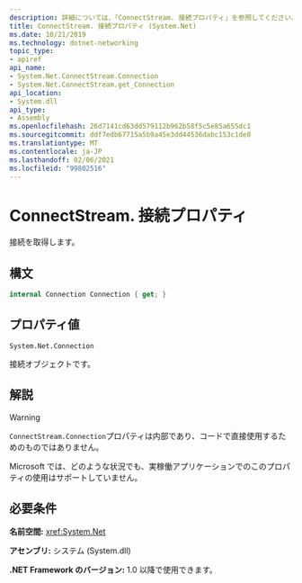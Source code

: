 ```yaml
---
description: 詳細については、「ConnectStream. 接続プロパティ」を参照してください。
title: ConnectStream. 接続プロパティ (System.Net)
ms.date: 10/21/2019
ms.technology: dotnet-networking
topic_type:
- apiref
api_name:
- System.Net.ConnectStream.Connection
- System.Net.ConnectStream.get_Connection
api_location:
- System.dll
api_type:
- Assembly
ms.openlocfilehash: 26d7141cd63dd579112b962b58f5c5e85a655dc1
ms.sourcegitcommit: ddf7edb67715a5b9a45e3dd44536dabc153c1de0
ms.translationtype: MT
ms.contentlocale: ja-JP
ms.lasthandoff: 02/06/2021
ms.locfileid: "99802516"
---
```

# <a name="connectstreamconnection-property"></a>ConnectStream. 接続プロパティ

接続を取得します。

## <a name="syntax"></a>構文

```csharp
internal Connection Connection { get; }
```

## <a name="property-value"></a>プロパティ値

`System.Net.Connection`

接続オブジェクトです。

## <a name="remarks"></a>解説

> [!WARNING]
> `ConnectStream.Connection`プロパティは内部であり、コードで直接使用するためのものではありません。
>
> Microsoft では、どのような状況でも、実稼働アプリケーションでのこのプロパティの使用はサポートしていません。

## <a name="requirements"></a>必要条件

**名前空間:** <xref:System.Net>

**アセンブリ:** システム (System.dll)

**.NET Framework のバージョン:** 1.0 以降で使用できます。
